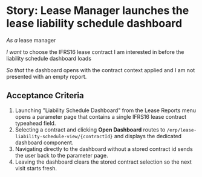 # Story: Lease Manager launches the lease liability schedule dashboard

*As a* lease manager

*I want* to choose the IFRS16 lease contract I am interested in before the
liability schedule dashboard loads

*So that* the dashboard opens with the contract context applied and I am not
presented with an empty report.

## Acceptance Criteria

1. Launching "Liability Schedule Dashboard" from the Lease Reports menu opens a
   parameter page that contains a single IFRS16 lease contract typeahead field.
2. Selecting a contract and clicking **Open Dashboard** routes to
   `/erp/lease-liability-schedule-view/{contractId}` and displays the dedicated
   dashboard component.
3. Navigating directly to the dashboard without a stored contract id sends the
   user back to the parameter page.
4. Leaving the dashboard clears the stored contract selection so the next visit
   starts fresh.
